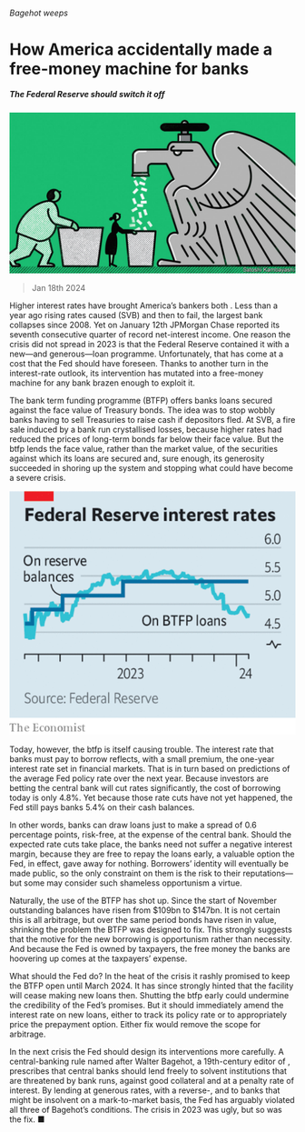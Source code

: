 ###### Bagehot weeps

# How America accidentally made a free-money machine for banks 

##### The Federal Reserve should switch it off 

![image](images/20240120_LDD004.jpg) 

> Jan 18th 2024 

Higher interest rates have brought America’s bankers both . Less than a year ago rising rates caused  (SVB) and then  to fail, the largest bank collapses since 2008. Yet on January 12th JPMorgan Chase reported its seventh consecutive quarter of record net-interest income. One reason the crisis did not spread in 2023 is that the Federal Reserve contained it with a new—and generous—loan programme. Unfortunately, that has come at a cost that the Fed should have foreseen. Thanks to another turn in the interest-rate outlook, its intervention has mutated into a free-money machine for any bank brazen enough to exploit it.

The bank term funding programme (BTFP) offers banks loans secured against the face value of Treasury bonds. The idea was to stop wobbly banks having to sell Treasuries to raise cash if depositors fled. At SVB, a fire sale induced by a bank run crystallised losses, because higher rates had reduced the prices of long-term bonds far below their face value. But the btfp lends the face value, rather than the market value, of the securities against which its loans are secured and, sure enough, its generosity succeeded in shoring up the system and stopping what could have become a severe crisis. 

![image](images/20240120_LDC111.png) 


Today, however, the btfp is itself causing trouble. The interest rate that banks must pay to borrow reflects, with a small premium, the one-year interest rate set in financial markets. That is in turn based on predictions of the average Fed policy rate over the next year. Because investors are betting the central bank will cut rates significantly, the cost of borrowing today is only 4.8%. Yet because those rate cuts have not yet happened, the Fed still pays banks 5.4% on their cash balances.

In other words, banks can draw loans just to make a spread of 0.6 percentage points, risk-free, at the expense of the central bank. Should the expected rate cuts take place, the banks need not suffer a negative interest margin, because they are free to repay the loans early, a valuable option the Fed, in effect, gave away for nothing. Borrowers’ identity will eventually be made public, so the only constraint on them is the risk to their reputations—but some may consider such shameless opportunism a virtue.

Naturally, the use of the BTFP has shot up. Since the start of November outstanding balances have risen from $109bn to $147bn. It is not certain this is all arbitrage, but over the same period bonds have risen in value, shrinking the problem the BTFP was designed to fix. This strongly suggests that the motive for the new borrowing is opportunism rather than necessity. And because the Fed is owned by taxpayers, the free money the banks are hoovering up comes at the taxpayers’ expense.

What should the Fed do? In the heat of the crisis it rashly promised to keep the BTFP open until March 2024. It has since strongly hinted that the facility will cease making new loans then. Shutting the btfp early could undermine the credibility of the Fed’s promises. But it should immediately amend the interest rate on new loans, either to track its policy rate or to appropriately price the prepayment option. Either fix would remove the scope for arbitrage.

In the next crisis the Fed should design its interventions more carefully. A central-banking rule named after Walter Bagehot, a 19th-century editor of , prescribes that central banks should lend freely to solvent institutions that are threatened by bank runs, against good collateral and at a penalty rate of interest. By lending at generous rates, with a reverse-, and to banks that might be insolvent on a mark-to-market basis, the Fed has arguably violated all three of Bagehot’s conditions. The crisis in 2023 was ugly, but so was the fix. ■

